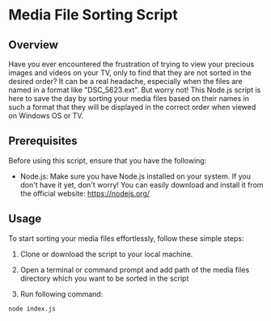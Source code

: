 # Media File Sorting Script

## Overview

Have you ever encountered the frustration of trying to view your precious images and videos on your TV, only to find that they are not sorted in the desired order? It can be a real headache, especially when the files are named in a format like "DSC_5623.ext". But worry not! This Node.js script is here to save the day by sorting your media files based on their names in such a format that they will be displayed in the correct order when viewed on Windows OS or TV.

## Prerequisites

Before using this script, ensure that you have the following:

- Node.js: Make sure you have Node.js installed on your system. If you don't have it yet, don't worry! You can easily download and install it from the official website: https://nodejs.org/

## Usage

To start sorting your media files effortlessly, follow these simple steps:

1. Clone or download the script to your local machine.

2. Open a terminal or command prompt and add path of the media files directory which you want to be sorted in the script 

3. Run following command:

```
node index.js
```
